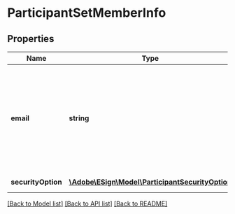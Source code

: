 # ParticipantSetMemberInfo

## Properties
Name | Type | Description | Notes
------------ | ------------- | ------------- | -------------
**email** | **string** | Email of the participant. In case of creating new Agreements(POST/PUT), this is a required field. In case of GET, this is the required field and will always be returned unless it is a fax workflow( legacy agreements) that were created using fax as input | [optional] 
**securityOption** | [**\Adobe\ESign\Model\ParticipantSecurityOption**](ParticipantSecurityOption.md) | Security options that apply to the participant | [optional] 

[[Back to Model list]](../README.md#documentation-for-models) [[Back to API list]](../README.md#documentation-for-api-endpoints) [[Back to README]](../README.md)


